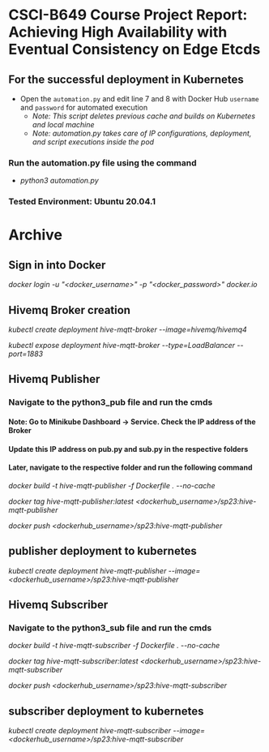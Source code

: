 # CSCI-B649 Course Project Report: Achieving High Availability with Eventual Consistency on Edge Etcds

## For the successful deployment in Kubernetes 
- Open the `automation.py` and edit line 7 and 8 with Docker Hub `username` and `password` for automated execution
    * *Note: This script deletes previous cache and builds on Kubernetes and local machine*
    * *Note: automation.py takes care of IP configurations, deployment, and script executions inside the pod*
### Run the automation.py file using the command
- *python3 automation.py*

### Tested Environment: Ubuntu 20.04.1

# Archive
## Sign in into Docker
*docker login -u "<docker_username>" -p "<docker_password>" docker.io* 

## Hivemq Broker creation

*kubectl create deployment hive-mqtt-broker --image=hivemq/hivemq4*

*kubectl expose deployment hive-mqtt-broker --type=LoadBalancer --port=1883*


## Hivemq Publisher
### Navigate to the python3_pub file and run the cmds

#### Note: Go to Minikube Dashboard -> Service. Check the IP address of the Broker
#### Update this IP address on pub.py and sub.py in the respective folders
#### Later, navigate to the respective folder and run the following command
*docker build -t hive-mqtt-publisher -f Dockerfile . --no-cache*

*docker tag hive-mqtt-publisher:latest <dockerhub_username>/sp23:hive-mqtt-publisher*

*docker push <dockerhub_username>/sp23:hive-mqtt-publisher*

## publisher deployment to kubernetes
*kubectl create deployment hive-mqtt-publisher --image=<dockerhub_username>/sp23:hive-mqtt-publisher*

## Hivemq Subscriber
### Navigate to the python3_sub file and run the cmds

*docker build -t hive-mqtt-subscriber -f Dockerfile . --no-cache*

*docker tag hive-mqtt-subscriber:latest <dockerhub_username>/sp23:hive-mqtt-subscriber*

*docker push <dockerhub_username>/sp23:hive-mqtt-subscriber*

## subscriber deployment to kubernetes
*kubectl create deployment hive-mqtt-subscriber --image=<dockerhub_username>/sp23:hive-mqtt-subscriber*
